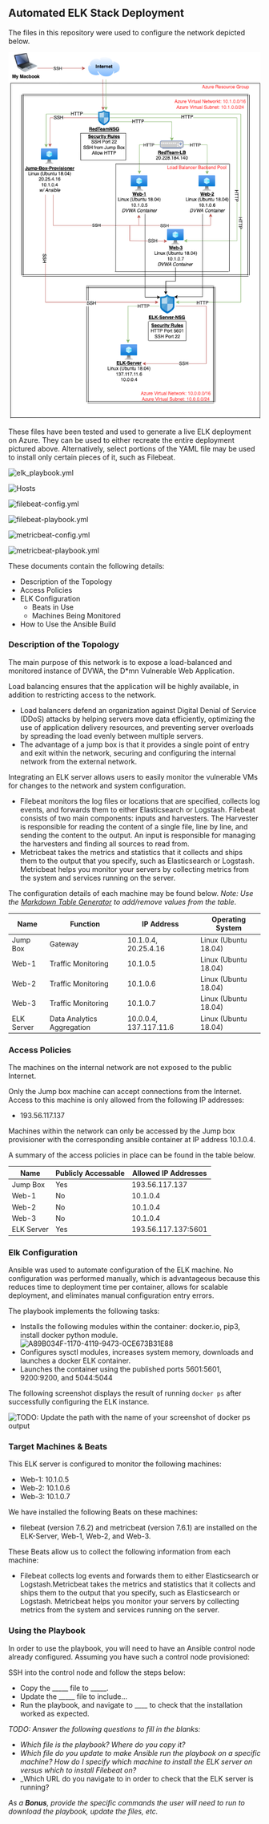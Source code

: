 ## Automated ELK Stack Deployment

The files in this repository were used to configure the network depicted below.

![TODO: Update the path with the name of your diagram](diagrams/elk_stack_diagram.png)

These files have been tested and used to generate a live ELK deployment on Azure. They can be used to either recreate the entire deployment pictured above. Alternatively, select portions of the YAML file may be used to install only certain pieces of it, such as Filebeat.

![elk_playbook.yml](ansible/elk_playbook.yml)

![Hosts](ansible/hosts)

![filebeat-config.yml](ansible/filebeat-config.yml)

![filebeat-playbook.yml](ansible/filebeat-playbook.yml)

![metricbeat-config.yml](ansible/metricbeat-config.yml)

![metricbeat-playbook.yml](ansible/metricbeat-playbook.yml)

These documents contain the following details:
- Description of the Topology
- Access Policies
- ELK Configuration
  - Beats in Use
  - Machines Being Monitored
- How to Use the Ansible Build


### Description of the Topology

The main purpose of this network is to expose a load-balanced and monitored instance of DVWA, the D*mn Vulnerable Web Application.

Load balancing ensures that the application will be highly available, in addition to restricting access to the network.

- Load balancers defend an organization against Digital Denial of Service (DDoS) attacks by helping servers move data efficiently, optimizing the use of application delivery resources, and preventing server overloads by spreading the load evenly between multiple servers.
- The advantage of a jump box is that it provides a single point of entry and exit within the network, securing and configuring the internal network from the external network.

Integrating an ELK server allows users to easily monitor the vulnerable VMs for changes to the network and system configuration.

- Filebeat monitors the log files or locations that are specified, collects log events, and forwards them to either Elasticsearch or Logstash. Filebeat consists of two main components: inputs and harvesters. The Harvester is responsible for reading the content of a single file, line by line, and sending the content to the output. An input is responsible for managing the harvesters and finding all sources to read from.
- Metricbeat takes the metrics and statistics that it collects and ships them to the output that you specify, such as Elasticsearch or Logstash. Metricbeat helps you monitor your servers by collecting metrics from the system and services running on the server. 

The configuration details of each machine may be found below.
_Note: Use the [Markdown Table Generator](http://www.tablesgenerator.com/markdown_tables) to add/remove values from the table_.

| Name       	| Function                  | IP Address 	| Operating System     		
|-------------|---------------------------|-------------|----------------------		
| Jump Box   	| Gateway                   | 10.1.0.4, 20.25.4.16  | Linux (Ubuntu 18.04)  	
| Web-1      	| Traffic Monitoring        | 10.1.0.5   	          | Linux (Ubuntu 18.04) 		
| Web-2      	| Traffic Monitoring        | 10.1.0.6            	| Linux (Ubuntu 18.04) 		
| Web-3      	| Traffic Monitoring        | 10.1.0.7   	          | Linux (Ubuntu 18.04) 		
| ELK Server 	| Data Analytics Aggregation| 10.0.0.4, 137.117.11.6| Linux (Ubuntu 18.04) 


### Access Policies

The machines on the internal network are not exposed to the public Internet. 

Only the Jump box machine can accept connections from the Internet. Access to this machine is only allowed from the following IP addresses:
- 193.56.117.137

Machines within the network can only be accessed by the Jump box provisioner with the corresponding ansible container at IP address 10.1.0.4.

A summary of the access policies in place can be found in the table below.

| Name       	| Publicly Accessable | Allowed IP Addresses     |
|-------------|---------------------|--------------------------|
| Jump Box   	| Yes                 | 193.56.117.137           |
| Web-1      	| No                  | 10.1.0.4                 |
| Web-2      	| No                  | 10.1.0.4                 |
| Web-3      	| No                  | 10.1.0.4                 |    
| ELK Server 	| Yes                 | 193.56.117.137:5601      |


### Elk Configuration

Ansible was used to automate configuration of the ELK machine. No configuration was performed manually, which is advantageous because this reduces time to deployment time per container, allows for scalable deployment, and eliminates manual configuration entry errors.

The playbook implements the following tasks:

- Installs the following modules within the container: docker.io, pip3, install docker python module. 
![A89B034F-1170-4119-9473-0CE673B31E88](https://user-images.githubusercontent.com/65835286/159406269-ce45f240-3280-4078-ad3c-21f7f20d1c16.jpeg)
- Configures sysctl modules, increases system memory, downloads and launches a docker ELK container.
- Launches the container using the published ports 5601:5601, 9200:9200, and 5044:5044

The following screenshot displays the result of running `docker ps` after successfully configuring the ELK instance.

![TODO: Update the path with the name of your screenshot of docker ps output](Images/docker_ps_output.png)

### Target Machines & Beats
This ELK server is configured to monitor the following machines:
- Web-1: 10.1.0.5
- Web-2: 10.1.0.6
- Web-3: 10.1.0.7

We have installed the following Beats on these machines:
- filebeat (version 7.6.2) and metricbeat (version 7.6.1) are installed on the ELK-Server, Web-1, Web-2, and Web-3.

These Beats allow us to collect the following information from each machine:
- Filebeat collects log events and forwards them to either Elasticsearch or Logstash.Metricbeat takes the metrics and statistics that it collects and ships them to the output that you specify, such as Elasticsearch or Logstash. Metricbeat helps you monitor your servers by collecting metrics from the system and services running on the server.

### Using the Playbook
In order to use the playbook, you will need to have an Ansible control node already configured. Assuming you have such a control node provisioned: 

SSH into the control node and follow the steps below:
- Copy the _____ file to _____.
- Update the _____ file to include...
- Run the playbook, and navigate to ____ to check that the installation worked as expected.

_TODO: Answer the following questions to fill in the blanks:_
- _Which file is the playbook? Where do you copy it?_
- _Which file do you update to make Ansible run the playbook on a specific machine? How do I specify which machine to install the ELK server on versus which to install Filebeat on?_
- _Which URL do you navigate to in order to check that the ELK server is running?

_As a **Bonus**, provide the specific commands the user will need to run to download the playbook, update the files, etc._
